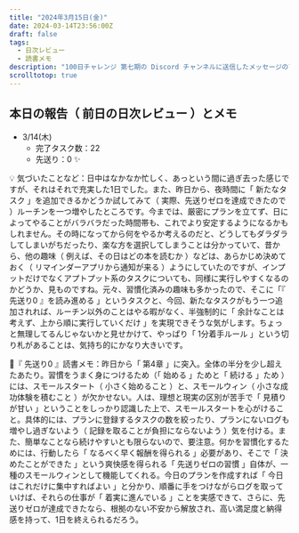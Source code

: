 ```yaml
---
title: "2024年3月15日(金)"
date: 2024-03-14T23:56:00Z
draft: false
tags:
  - 日次レビュー
  - 読書メモ
description: "100日チャレンジ 第七期の Discord チャンネルに送信したメッセージのアーカイブ"
scrolltotop: true
---
```


## 本日の報告（ 前日の日次レビュー ）とメモ

- 3/14(木)
  - 完了タスク数：22
  - 先送り：0 ✨

💡 気づいたことなど：日中はなかなか忙しく、あっという間に過ぎ去った感じですが、それはそれで充実した1日でした。また、昨日から、夜時間に「 新たなタスク 」を追加できるかどうか試してみて（ 実際、先送りゼロを達成できたので ）ルーチンを一つ増やしたところです。今までは、厳密にプランを立てず、日によってやることがバラバラだった時間帯も、これでより安定するようになるかもしれません。その時になってから何をやるか考えるのだと、どうしてもダラダラしてしまいがちだったり、楽な方を選択してしまうことは分かっていて、昔から、他の趣味（ 例えば、その日はどの本を読むか ）などは、あらかじめ決めておく（ リマインダーアプリから通知が来る ）ようにしていたのですが、インプットだけでなくアプトプット系のタスクについても、同様に実行しやすくなるのかどうか、見ものですね。元々、習慣化済みの趣味も多かったので、そこに「『 先送り0 』を読み進める 」というタスクと、今回、新たなタスクがもう一つ追加されれば、ルーチン以外のことはやる暇がなく、半強制的に「 余計なことは考えず、上から順に実行していくだけ 」を実現できそうな気がします。ちょっと無理してるんじゃないかと見せかけて、やっぱり「 1分着手ルール 」という切り札があることは、気持ち的にかなり大きいです。

🔖『 先送り0 』読書メモ：昨日から「 第4章 」に突入。全体の半分を少し超えたあたり。習慣をうまく身につけるため（「 始める 」ためと「 続ける 」ため ）には、スモールスタート（ 小さく始めること ）と、スモールウィン（ 小さな成功体験を積むこと ）が欠かせない。人は、理想と現実の区別が苦手で「 見積りが甘い 」ということをしっかり認識した上で、スモールスタートを心がけること。具体的には、プランに登録するタスクの数を絞ったり、プランにないログも増やし過ぎないよう（ 記録を取ることが負担にならないよう ）気を付ける。また、簡単なことなら続けやすいとも限らないので、要注意。何かを習慣化するためには、行動したら「 なるべく早く報酬を得られる 」必要があり、そこで「 決めたことができた 」という爽快感を得られる「 先送りゼロの習慣 」自体が、一種のスモールウィンとして機能してくれる。今日のプランを作成すれば「 今日はこれだけに集中すればよい 」と分かり、順番に手をつけながらログを取っていけば、それらの仕事が「 着実に進んでいる 」ことを実感できて、さらに、先送りゼロが達成できたなら、根拠のない不安から解放され、高い満足度と納得感を持って、1日を終えられるだろう。
